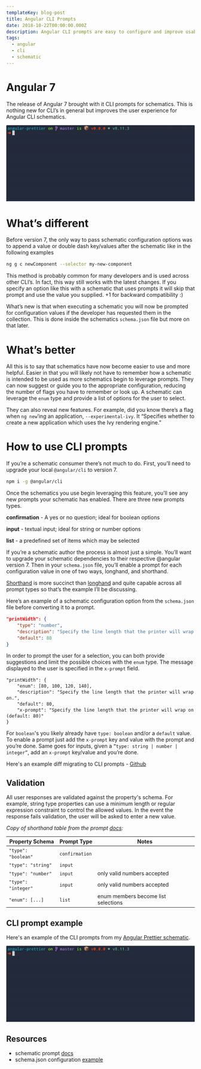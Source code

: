 ```yaml
---
templateKey: blog-post
title: Angular CLI Prompts
date: 2018-10-22T00:00:00.000Z
description: Angular CLI prompts are easy to configure and improve usability and validation
tags:
  - angular
  - cli
  - schematic
---
```


# Angular 7

The release of Angular 7 brought with it CLI prompts for schematics. This is nothing new for CLI’s in general but improves the user experience for Angular CLI schematics.

![prettier-schematic](../../img/blog/2018-10-22-angular-cli-prompts/prettier-schematic-cli.gif)

# What’s different

Before version 7, the only way to pass schematic configuration options was to append a value or double dash key/values after the schematic like in the following examples

```bash
ng g c newComponent --selector my-new-component
```

This method is probably common for many developers and is used across other CLI’s. In fact, this way still works with the latest changes. If you specify an option like this with a schematic that uses prompts it will skip that prompt and use the value you supplied. +1 for backward compatibility :)

What’s new is that when executing a schematic you will now be prompted for configuration values if the developer has requested them in the collection. This is done inside the schematics `schema.json` file but more on that later.

# What’s better

All this is to say that schematics have now become easier to use and more helpful. Easier in that you will likely not have to remember how a schematic is intended to be used as more schematics begin to leverage prompts. They can now suggest or guide you to the appropriate configuration, reducing the number of flags you have to remember or look up. A schematic can leverage the `enum` type and provide a list of options for the user to select.

They can also reveal new features. For example, did you know there’s a flag when `ng new`’ing an application, `--experimental-ivy`. It “Specifies whether to create a new application which uses the Ivy rendering engine.”

# How to use CLI prompts

If you’re a schematic consumer there’s not much to do. First, you’ll need to upgrade your local `@angular/cli` to version 7.

```bash
npm i -g @angular/cli
```

Once the schematics you use begin leveraging this feature, you’ll see any new prompts your schematic has enabled. There are three new prompts types.

**confirmation** - A yes or no question; ideal for boolean options

**input** - textual input; ideal for string or number options

**list** - a predefined set of items which may be selected

If you’re a schematic author the process is almost just a simple. You’ll want to upgrade your schematic dependencies to their respective @angular version 7. Then in your `schema.json` file, you’ll enable a prompt for each configuration value in one of two ways, longhand, and shorthand.

[Shorthand](https://github.com/angular/angular-cli/blob/fb4e8187824fe66e50b42c16f95458e82b4787a8/docs/specifications/schematic-prompts.md#shorthand-form) is more succinct than [longhand](https://github.com/angular/angular-cli/blob/fb4e8187824fe66e50b42c16f95458e82b4787a8/docs/specifications/schematic-prompts.md#longhand-form) and quite capable across all prompt types so that’s the example I’ll be discussing.

Here’s an example of a schematic configuration option from the `schema.json` file before converting it to a prompt.

```json
"printWidth": {
    "type": "number",
    "description": "Specify the line length that the printer will wrap on.",
    "default": 80
}
```

In order to prompt the user for a selection, you can both provide suggestions and limit the possible choices with the `enum` type. The message displayed to the user is specified in the `x-prompt` field.

```json{2,5}
"printWidth": {
    "enum": [80, 100, 120, 140],
    "description": "Specify the line length that the printer will wrap on.",
    "default": 80,
    "x-prompt": "Specify the line length that the printer will wrap on (default: 80)"
}
```

For `boolean`'s you likely already have `type: boolean` and/or a `default` value. To enable a prompt just add the `x-prompt` key and value with the prompt and you’re done. Same goes for inputs, given a `”type: string | number | integer”`, add an `x-prompt` key/value and you’re done.

Here's an example diff migrating to CLI prompts - [Github](https://github.com/schuchard/prettier-schematic/commit/c9264171fd71e3adc9a83508ad06f3ca1a506c3c?diff=split)

## Validation

All user responses are validated against the property's schema. For example, string type properties can use a minimum length or regular expression constraint to control the allowed values. In the event the response fails validation, the user will be asked to enter a new value.

*Copy of shorthand table from the prompt [docs](https://github.com/angular/angular-cli/blob/fb4e8187824fe66e50b42c16f95458e82b4787a8/docs/specifications/schematic-prompts.md):*

| Property Schema  | Prompt Type | Notes |
| - | - | - |
| `"type": "boolean"` | `confirmation`  |   |
| `"type": "string"`  | `input`  |   |
| `"type": "number"`  | `input` | only valid numbers accepted  |
| `"type": "integer"` | `input` | only valid numbers accepted  |
| `"enum": [...]` | `list` | enum members become list selections

## CLI prompt example

Here's an example of the CLI prompts from my [Angular Prettier schematic](https://github.com/schuchard/prettier-schematic).

![prettier-schematic](../../img/blog/2018-10-22-angular-cli-prompts/prettier-schematic-cli.gif)

## Resources

- schematic prompt [docs](https://github.com/angular/angular-cli/blob/fb4e8187824fe66e50b42c16f95458e82b4787a8/docs/specifications/schematic-prompts.md)
- schema.json configuration [example](https://github.com/schuchard/prettier-schematic/blob/master/src/prettier/schema.json)